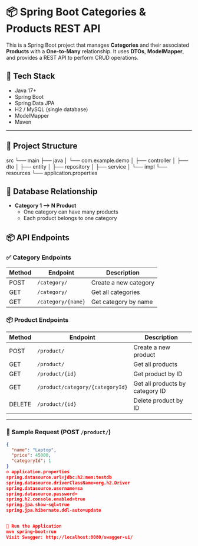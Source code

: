 # 📦 Spring Boot Categories & Products REST API

This is a Spring Boot project that manages **Categories** and their associated **Products** 
with a **One-to-Many** relationship. It uses **DTOs**, **ModelMapper**,
and provides a REST API to perform CRUD operations.

## 🧱 Tech Stack

- Java 17+
- Spring Boot
- Spring Data JPA
- H2 / MySQL (single database)
- ModelMapper
- Maven

---

## 📁 Project Structure

src
└── main
├── java
│ └── com.example.demo
│ ├── controller
│ ├── dto
│ ├── entity
│ ├── repository
│ ├── service
│ └── impl
└── resources
└── application.properties

## 🔗 Database Relationship

- **Category 1 ⟶ N Product**
  - One category can have many products
  - Each product belongs to one category
## 📦 API Endpoints

### ✅ Category Endpoints

| Method | Endpoint                  | Description                  |
|--------|---------------------------|------------------------------|
| POST   | `/category/`              | Create a new category        |
| GET    | `/category/`              | Get all categories           |
| GET    | `/category/{name}`        | Get category by name         |

### 📦 Product Endpoints

| Method | Endpoint                         | Description                     |
|--------|----------------------------------|---------------------------------|
| POST   | `/product/`                      | Create a new product            |
| GET    | `/product/`                      | Get all products                |
| GET    | `/product/{id}`                  | Get product by ID               |
| GET    | `/product/category/{categoryId}` | Get all products by category ID |
| DELETE | `/product/{id}`                  | Delete product by ID            |

---

### 🧪 Sample Request (POST `/product/`)

```json
{
  "name": "Laptop",
  "price": 45000,
  "categoryId": 1
}
⚙️ application.properties
spring.datasource.url=jdbc:h2:mem:testdb
spring.datasource.driverClassName=org.h2.Driver
spring.datasource.username=sa
spring.datasource.password=
spring.h2.console.enabled=true
spring.jpa.show-sql=true
spring.jpa.hibernate.ddl-auto=update


🚀 Run the Application
mvn spring-boot:run
Visit Swagger: http://localhost:8080/swagger-ui/

